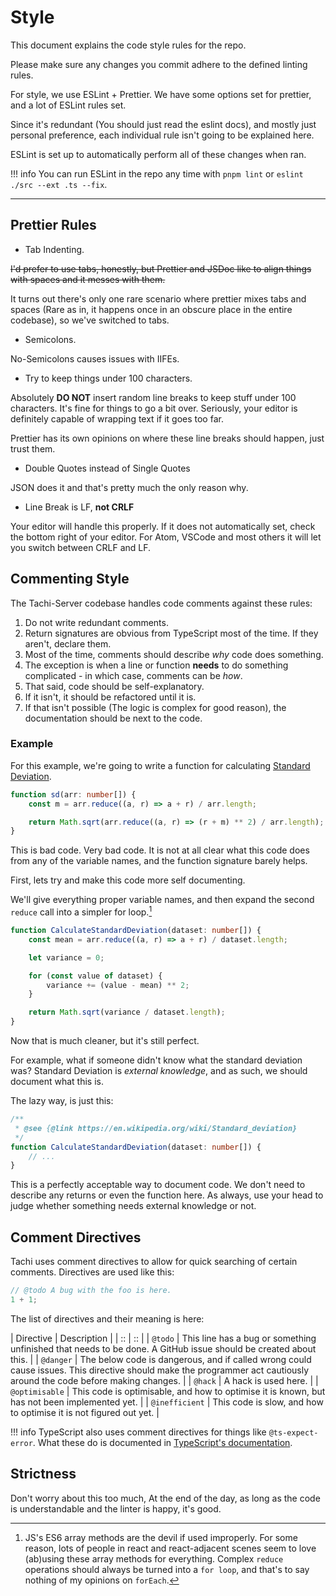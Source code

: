 # Style

This document explains the code style rules for the repo.

Please make sure any changes you commit adhere to the defined linting rules.

For style, we use ESLint + Prettier. We have some options set for prettier, and a lot of ESLint rules set.

Since it's redundant (You should just read the eslint docs), and mostly just personal preference, each individual rule isn't going to be explained here.

ESLint is set up to automatically perform all of these changes when ran.

!!! info
	You can run ESLint in the repo any time with `pnpm lint` or `eslint ./src --ext .ts --fix`.

*****

## Prettier Rules

- Tab Indenting.

<del>I'd prefer to use tabs, honestly, but Prettier and JSDoc like to align things with spaces and it messes with them.</del>

It turns out there's only one rare scenario where prettier mixes tabs and spaces (Rare as in, it happens
once in an obscure place in the entire codebase), so we've switched to tabs.

- Semicolons.

No-Semicolons causes issues with IIFEs.

- Try to keep things under 100 characters.

Absolutely **DO NOT** insert random line breaks to keep stuff under 100 characters. It's fine for things to go a bit over.
Seriously, your editor is definitely capable of wrapping text if it goes too far.

Prettier has its own opinions on where these line breaks should happen, just trust them.

- Double Quotes instead of Single Quotes

JSON does it and that's pretty much the only reason why.

- Line Break is LF, **not CRLF**

Your editor will handle this properly. If it does not
automatically set, check the bottom right of your editor.
For Atom, VSCode and most others it will let you switch between
CRLF and LF.

## Commenting Style

The Tachi-Server codebase handles code comments against these rules:

1. Do not write redundant comments.
2. Return signatures are obvious from TypeScript most of the time. If they aren't, declare them.
3. Most of the time, comments should describe *why* code does something.
4. The exception is when a line or function **needs** to do something complicated - in which case, comments can be *how*.
5. That said, code should be self-explanatory.
6. If it isn't, it should be refactored until it is.
7. If that isn't possible (The logic is complex for good reason), the documentation should be next to the code.

### Example

For this example, we're going to write a function for calculating
[Standard Deviation](https://en.wikipedia.org/wiki/Standard_deviation).

```ts
function sd(arr: number[]) {
	const m = arr.reduce((a, r) => a + r) / arr.length;

	return Math.sqrt(arr.reduce((a, r) => (r + m) ** 2) / arr.length);
}
```

This is bad code. Very bad code. It is not at all clear what
this code does from any of the variable names, and the function signature barely helps.

First, lets try and make this code more self documenting.

We'll give everything proper variable names, and then
expand the second `reduce` call into a simpler for loop.[^1]

```ts
function CalculateStandardDeviation(dataset: number[]) {
	const mean = arr.reduce((a, r) => a + r) / dataset.length;

	let variance = 0;

	for (const value of dataset) {
		variance += (value - mean) ** 2;
	}

	return Math.sqrt(variance / dataset.length);
}
```

Now that is much cleaner, but it's still perfect.

For example, what if someone didn't know what the standard deviation was?
Standard Deviation is *external knowledge*, and as such, we should document what this is.

The lazy way, is just this:
```ts
/**
 * @see {@link https://en.wikipedia.org/wiki/Standard_deviation}
 */
function CalculateStandardDeviation(dataset: number[]) {
	// ...
}
```

This is a perfectly acceptable way to document code. We
don't need to describe any returns or even the function here. As always, use your head to judge whether something needs external knowledge or not.

## Comment Directives

Tachi uses comment directives to allow for quick searching
of certain comments. Directives are used like this:

```ts
// @todo A bug with the foo is here.
1 + 1;
```

The list of directives and their meaning is here:

| Directive | Description |
| :: | :: |
| `@todo` | This line has a bug or something unfinished that needs to be done. A GitHub issue should be created about this. |
| `@danger` | The below code is dangerous, and if called wrong could cause issues. This directive should make the programmer act cautiously around the code before making changes. |
| `@hack` | A hack is used here. |
| `@optimisable` | This code is optimisable, and how to optimise it is known, but has not been implemented yet. |
| `@inefficient` | This code is slow, and how to optimise it is not figured out yet. |

!!! info
	TypeScript also uses comment directives for things
	like `@ts-expect-error`. What these do is documented
	in [TypeScript's documentation](https://www.typescriptlang.org).

## Strictness

Don't worry about this too much, At the end of the day, as
long as the code is understandable and the linter is happy,
it's good.

[^1]: JS's ES6 array methods are the devil if used improperly. For some reason, lots of people in
react and react-adjacent scenes seem to love (ab)using these array methods for everything. Complex
`reduce` operations should always be turned into a `for loop`, and that's to say nothing of my opinions
on `forEach`.
